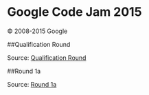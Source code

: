 Google Code Jam 2015
====================

© 2008-2015 Google

##Qualification Round

Source: [Qualification Round](qr/README.md)

##Round 1a

Source: [Round 1a](r1a/README.md)